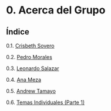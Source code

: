 # 0. Acerca del Grupo

## Índice
0.1. [Crisbeth Sovero](0.1/0.1.md)

0.2. [Pedro Morales](0.2/0.2.md)

0.3. [Leonardo Salazar](0.3/0.3.md)

0.4. [Ana Meza](0.4/0.4.md)

0.5. [Andrew Tamayo](0.5/0.5.md)

0.6. [Temas Individuales (Parte 1)](0.6/0.6.md)
